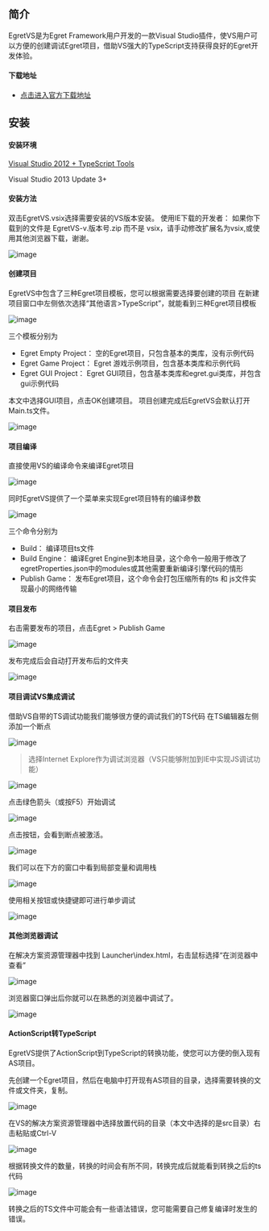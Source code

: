 ## 简介
EgretVS是为Egret Framework用户开发的一款Visual Studio插件，使VS用户可以方便的创建调试Egret项目，借助VS强大的TypeScript支持获得良好的Egret开发体验。
#### 下载地址
* [点击进入官方下载地址](http://www.egret.com/products/others.html)


## 安装
#### 安装环境[Visual Studio 2012 + TypeScript Tools](https://visualstudiogallery.msdn.microsoft.com/2d42d8dc-e085-45eb-a30b-3f7d50d55304)Visual Studio 2013 Update 3+
#### 安装方法双击EgretVS.vsix选择需要安装的VS版本安装。使用IE下载的开发者： 如果你下载到的文件是 EgretVS-v.版本号.zip 而不是 vsix，请手动修改扩展名为vsix,或使用其他浏览器下载，谢谢。![image](1.png)#### 创建项目
EgretVS中包含了三种Egret项目模板，您可以根据需要选择要创建的项目在新建项目窗口中左侧依次选择“其他语言>TypeScript”，就能看到三种Egret项目模板![image](2.png)三个模板分别为* Egret Empty Project：    空的Egret项目，只包含基本的类库，没有示例代码* Egret Game Project：    Egret 游戏示例项目，包含基本类库和示例代码* Egret GUI Project：    Egret GUI项目，包含基本类库和egret.gui类库，并包含gui示例代码本文中选择GUI项目，点击OK创建项目。项目创建完成后EgretVS会默认打开Main.ts文件。![image](3.png)#### 项目编译直接使用VS的编译命令来编译Egret项目![image](4.png)同时EgretVS提供了一个菜单来实现Egret项目特有的编译参数![image](5.png)三个命令分别为* Build：编译项目ts文件* Build Engine：编译Egret Engine到本地目录，这个命令一般用于修改了egretProperties.json中的modules或其他需要重新编译引擎代码的情形* Publish Game：发布Egret项目，这个命令会打包压缩所有的ts 和 js文件实现最小的网络传输#### 项目发布右击需要发布的项目，点击Egret > Publish Game![image](6.png) 发布完成后会自动打开发布后的文件夹![image](7.png)#### 项目调试VS集成调试借助VS自带的TS调试功能我们能够很方便的调试我们的TS代码在TS编辑器左侧添加一个断点![image](8.png)> 选择Internet Explore作为调试浏览器（VS只能够附加到IE中实现JS调试功能）![image](9.png)点击绿色箭头（或按F5）开始调试![image](10.png)点击按钮，会看到断点被激活。![image](11.png)我们可以在下方的窗口中看到局部变量和调用栈![image](12.png)使用相关按钮或快捷键即可进行单步调试![image](13.png)#### 其他浏览器调试在解决方案资源管理器中找到Launcher\index.html，右击鼠标选择“在浏览器中查看”![image](14.png)浏览器窗口弹出后你就可以在熟悉的浏览器中调试了。![image](15.png)#### ActionScript转TypeScriptEgretVS提供了ActionScript到TypeScript的转换功能，使您可以方便的倒入现有AS项目。先创建一个Egret项目，然后在电脑中打开现有AS项目的目录，选择需要转换的文件或文件夹，复制。![image](16.png)在VS的解决方案资源管理器中选择放置代码的目录（本文中选择的是src目录）右击粘贴或Ctrl-V![image](17.png)根据转换文件的数量，转换的时间会有所不同，转换完成后就能看到转换之后的ts代码![image](18.png)转换之后的TS文件中可能会有一些语法错误，您可能需要自己修复编译时发生的错误。